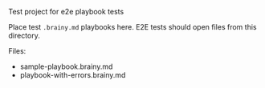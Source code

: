 Test project for e2e playbook tests

Place test `.brainy.md` playbooks here. E2E tests should open files from this directory.

Files:
- sample-playbook.brainy.md
- playbook-with-errors.brainy.md
